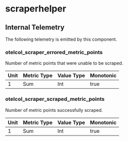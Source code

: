 [comment]: <> (Code generated by mdatagen. DO NOT EDIT.)

# scraperhelper

## Internal Telemetry

The following telemetry is emitted by this component.

### otelcol_scraper_errored_metric_points

Number of metric points that were unable to be scraped.

| Unit | Metric Type | Value Type | Monotonic |
| ---- | ----------- | ---------- | --------- |
| 1 | Sum | Int | true |

### otelcol_scraper_scraped_metric_points

Number of metric points successfully scraped.

| Unit | Metric Type | Value Type | Monotonic |
| ---- | ----------- | ---------- | --------- |
| 1 | Sum | Int | true |
